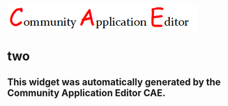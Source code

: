 ![CAE](https://github.com/CAE-Community-Application-Editor/CAE-Deployment-Temp/blob/gh-pages/frontendComponent-22/img/logo.png)  

two
===================


This widget was automatically generated by the Community Application Editor CAE.  
---------------
